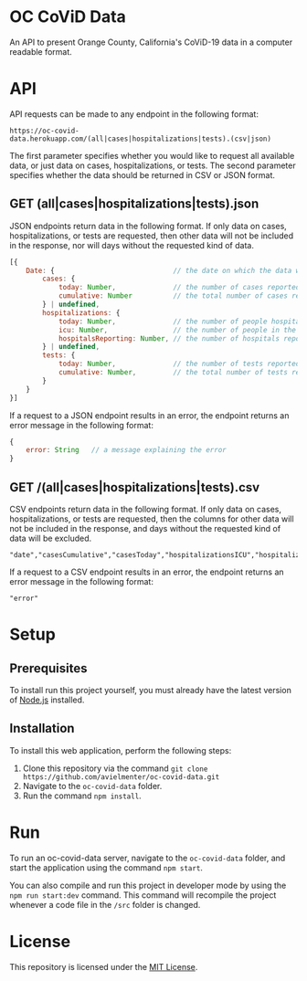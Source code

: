 # OC CoViD Data
An API to present Orange County, California's CoViD-19 data in a computer readable format.

# API
API requests can be made to any endpoint in the following format:

`https://oc-covid-data.herokuapp.com/(all|cases|hospitalizations|tests).(csv|json)`

The first parameter specifies whether you would like to request all available data, or just data on cases, hospitalizations, or tests. The second parameter specifies whether the data should be returned in CSV or JSON format.

## GET (all|cases|hospitalizations|tests).json
JSON endpoints return data in the following format. If only data on cases, hospitalizations, or tests are requested, then other data will not be included in the response, nor will days without the requested kind of data.

```javascript
[{
    Date: {                             // the date on which the data were reported
        cases: {
            today: Number,              // the number of cases reported on this date
            cumulative: Number          // the total number of cases reported by this date
        } | undefined,
        hospitalizations: {
            today: Number,              // the number of people hospitalized on this date
            icu: Number,                // the number of people in the ICU on this date
            hospitalsReporting: Number, // the number of hospitals reporting data
        } | undefined,
        tests: {
            today: Number,              // the number of tests reported on this date
            cumulative: Number,         // the total number of tests reported by this date
        }
    }
}]
```

If a request to a JSON endpoint results in an error, the endpoint returns an error message in the following format:

```javascript
{
    error: String   // a message explaining the error
}
```

## GET /(all|cases|hospitalizations|tests).csv
CSV endpoints return data in the following format. If only data on cases, hospitalizations, or tests are requested, then the columns for other data will not be included in the response, and days without the requested kind of data will be excluded.

```csv
"date","casesCumulative","casesToday","hospitalizationsICU","hospitalizationsReporting","hospitalizationsToday","testsCumulative","testsToday"
```

If a request to a CSV endpoint results in an error, the endpoint returns an error message in the following format:

```csv
"error"
```

# Setup
## Prerequisites
To install run this project yourself, you must already have the latest version of [Node.js](https://nodejs.org/en/) installed.

## Installation
To install this web application, perform the following steps:
1. Clone this repository via the command `git clone https://github.com/avielmenter/oc-covid-data.git`
2. Navigate to the `oc-covid-data` folder.
3. Run the command `npm install`.

# Run
To run an oc-covid-data server, navigate to the `oc-covid-data` folder, and start the application using the command `npm start`.

You can also compile and run this project in developer mode by using the `npm run start:dev` command. This command will recompile the project whenever a code file in the `/src` folder is changed.

# License
This repository is licensed under the [MIT License](https://github.com/avielmenter/oc-covid-data/blob/master/LICENSE).

